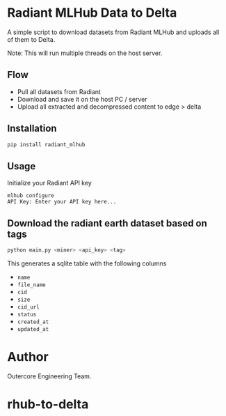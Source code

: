 # Radiant MLHub Data to Delta

A simple script to download datasets from Radiant MLHub and uploads all of them to Delta.

Note: This will run multiple threads on the host server. 

## Flow
- Pull all datasets from Radiant
- Download and save it on the host PC / server
- Upload all extracted and decompressed content to edge > delta

## Installation
```bash
pip install radiant_mlhub
```

## Usage
Initialize your Radiant API key
```
mlhub configure
API Key: Enter your API key here...
```

## Download the radiant earth dataset based on tags
```bash
python main.py <miner> <api_key> <tag>
```

This generates a sqlite table with the following columns
- `name`
- `file_name`
- `cid`
- `size`
- `cid_url`
- `status`
- `created_at`
- `updated_at`

# Author
Outercore Engineering Team.
# rhub-to-delta
